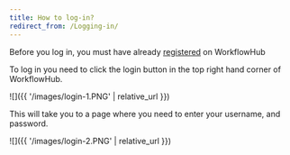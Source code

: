 ```yaml
---
title: How to log-in?
redirect_from: /Logging-in/
---
```


Before you log in, you must have already [registered](/docs/how-to-register) on WorkflowHub

To log in you need to click the login button in the top right hand corner of WorkflowHub.

![]({{ '/images/login-1.PNG' | relative_url }}) 

This will take you to a page where you need to enter your username, and password.

![]({{ '/images/login-2.PNG' | relative_url }}) 
